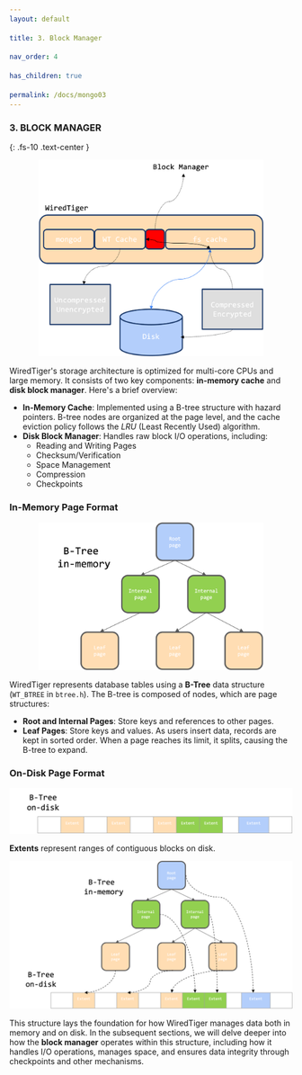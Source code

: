 ```yaml
---
layout: default

title: 3. Block Manager

nav_order: 4

has_children: true

permalink: /docs/mongo03
---
```


### 3. BLOCK MANAGER
{: .fs-10 .text-center }


<div style="text-align: center;">
  <img src="/assets/images/blockmanager.png" alt="blockmanager" width="400"/>
</div>

WiredTiger's storage architecture is optimized for multi-core CPUs and large memory. It consists of two key components: **in-memory cache** and **disk block manager**. Here's a brief overview:

- **In-Memory Cache**: Implemented using a B-tree structure with hazard pointers. B-tree nodes are organized at the page level, and the cache eviction policy follows the _LRU_ (Least Recently Used) algorithm.
- **Disk Block Manager**: Handles raw block I/O operations, including:
  - Reading and Writing Pages
  - Checksum/Verification
  - Space Management
  - Compression
  - Checkpoints


### In-Memory Page Format
<div style="text-align: center;">
  <img src="/assets/images/btree.png" alt="btree" width="400"/>
</div>

WiredTiger represents database tables using a **B-Tree** data structure (`WT_BTREE` in `btree.h`). The B-tree is composed of nodes, which are page structures:

- **Root and Internal Pages**: Store keys and references to other pages.
- **Leaf Pages**: Store keys and values. As users insert data, records are kept in sorted order. When a page reaches its limit, it splits, causing the B-tree to expand.

### On-Disk Page Format
<div style="text-align: center;">
  <img src="/assets/images/extent.png" alt="extent"/>
</div>

**Extents** represent ranges of contiguous blocks on disk.

<div style="text-align: center;">
  <img src="/assets/images/memory-disk.png" alt="memory-disk"/>
</div>

This structure lays the foundation for how WiredTiger manages data both in memory and on disk. In the subsequent sections, we will delve deeper into how the **block manager** operates within this structure, including how it handles I/O operations, manages space, and ensures data integrity through checkpoints and other mechanisms.
